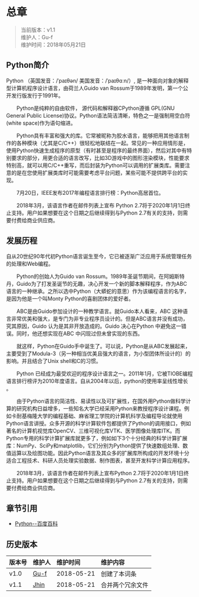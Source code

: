 # 总章

>当前版本：v1.1  
>维护人：Gu-f  
>维护时间：2018年05月21日

## Python简介
Python   （英国发音：/ˈpaɪθən/ 美国发音：/ˈpaɪθɑːn/）, 是一种面向对象的解释型计算机程序设计语言，由荷兰人Guido van Rossum于1989年发明，第一个公开发行版发行于1991年。  

　　Python是纯粹的自由软件， 源代码和解释器CPython遵循 GPL(GNU General Public License)协议。Python语法简洁清晰，特色之一是强制用空白符(white space)作为语句缩进。  

　　Python具有丰富和强大的库。它常被昵称为胶水语言，能够把用其他语言制作的各种模块（尤其是C/C++）很轻松地联结在一起。常见的一种应用情形是，使用Python快速生成程序的原型（有时甚至是程序的最终界面），然后对其中有特别要求的部分，用更合适的语言改写，比如3D游戏中的图形渲染模块，性能要求特别高，就可以用C/C++重写，而后封装为Python可以调用的扩展类库。需要注意的是在您使用扩展类库时可能需要考虑平台问题，某些可能不提供跨平台的实现。  

　　7月20日，IEEE发布2017年编程语言排行榜：Python高居首位。  

　　2018年3月，该语言作者在邮件列表上宣布 Python 2.7将于2020年1月1日终止支持。用户如果想要在这个日期之后继续得到与Python 2.7有关的支持，则需要付费给商业供应商。   
## 发展历程
自从20世纪90年代初Python语言诞生至今，它已被逐渐广泛应用于系统管理任务的处理和Web编程。  

　　Python的创始人为Guido van Rossum。1989年圣诞节期间，在阿姆斯特丹，Guido为了打发圣诞节的无趣，决心开发一个新的脚本解释程序，作为ABC 语言的一种继承。之所以选中Python（大蟒蛇的意思）作为该编程语言的名字，是因为他是一个叫Monty Python的喜剧团体的爱好者。  

　　ABC是由Guido参加设计的一种教学语言。就Guido本人看来，ABC 这种语言非常优美和强大，是专门为非专业程序员设计的。但是ABC语言并没有成功，究其原因，Guido 认为是其非开放造成的。Guido 决心在Python 中避免这一错误。同时，他还想实现在ABC 中闪现过但未曾实现的东西。  

　　就这样，Python在Guido手中诞生了。可以说，Python是从ABC发展起来，主要受到了Modula-3（另一种相当优美且强大的语言，为小型团体所设计的）的影响。并且结合了Unix shell和C的习惯。  

　　Python 已经成为最受欢迎的程序设计语言之一。2011年1月，它被TIOBE编程语言排行榜评为2010年度语言。自从2004年以后，python的使用率呈线性增长  。  

　　由于Python语言的简洁性、易读性以及可扩展性，在国外用Python做科学计算的研究机构日益增多，一些知名大学已经采用Python来教授程序设计课程。例如卡耐基梅隆大学的编程基础、麻省理工学院的计算机科学及编程导论就使用Python语言讲授。众多开源的科学计算软件包都提供了Python的调用接口，例如著名的计算机视觉库OpenCV、三维可视化库VTK、医学图像处理库ITK。而Python专用的科学计算扩展库就更多了，例如如下3个十分经典的科学计算扩展库：NumPy、SciPy和matplotlib，它们分别为Python提供了快速数组处理、数值运算以及绘图功能。因此Python语言及其众多的扩展库所构成的开发环境十分适合工程技术、科研人员处理实验数据、制作图表，甚至开发科学计算应用程序。  

　　2018年3月，该语言作者在邮件列表上宣布Python 2.7将于2020年1月1日终止支持。用户如果想要在这个日期之后继续得到与Python 2.7有关的支持，则需要付费给商业供应商。   
## 章节引用
+ [Python--百度百科](https://baike.baidu.com/item/Python/407313?fr=aladdin)

## 历史版本

| 版本号 | 维护人 |维护时间 |维护内容|
| :- | :- | :-| :- |
| v1.0 | [Gu-f](https://Gu-f.github.io/) |2018-05-21|创建了本词条|
| v1.1 | [Jhin](https://blog.link-lin.cn/) |2018-05-21|合并两个冗余文件|
